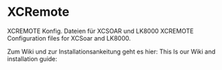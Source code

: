 # XCRemote
XCREMOTE Konfig. Dateien für XCSOAR und LK8000
XCREMOTE Configuration files for XCSoar and LK8000.

Zum Wiki und zur Installationsankeitung geht es hier:
This Is our Wiki and installation guide:
